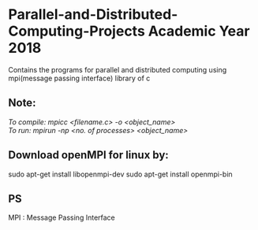 # Parallel-and-Distributed-Computing-Projects Academic Year 2018
Contains the programs for parallel and distributed computing using mpi(message passing interface) library of c


## Note:
  *To compile:   mpicc <filename.c> -o <object_name>* <br>
  *To run:       mpirun -np <no. of processes> <object_name>* <br>
  
 ## Download openMPI for linux by: 
  sudo apt-get install libopenmpi-dev
  sudo apt-get install openmpi-bin
  
  
 ## PS
  MPI : Message Passing Interface
